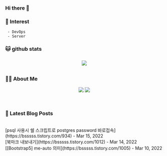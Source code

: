 
### Hi there 👋   

### 📖   Interest   
     - DevOps   
     - Server  

###  🐱 github stats  

<div id="main" align="center">
    <img src="https://github-readme-stats.vercel.app/api?username=qpyu66&hide=stars,contribs&count_private=true&show_icons=true"
        style="height: auto; margin-left: 20px; margin-right: 20px; padding: 10px;"/>
</div>

###  💁‍♀️ About Me  
<p align="center">
    <a href="https://bsssss.tistory.com/"><img src="https://img.shields.io/badge/Blog-FF5722?style=flat-square&logo=Blogger&logoColor=white"/></a>
    <a href="mailto:qpyu66@gmail.com"><img src="https://img.shields.io/badge/Gmail-d14836?style=flat-square&logo=Gmail&logoColor=white&link=qpyu66@gmail.com"/></a>
</p>

<br>

### 📕 Latest Blog Posts   
<br>
[psql 사용시 쉘 스크립트로 postgres password  바로접속](https://bsssss.tistory.com/934) - Mar 15, 2022<br>
[북마크 내보내기](https://bsssss.tistory.com/1012) - Mar 14, 2022<br>
[[Bootstrap5] me-auto 의미](https://bsssss.tistory.com/1005) - Mar 10, 2022<br>
